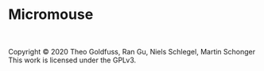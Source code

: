 # Micromouse

<br/>

Copyright © 2020 Theo Goldfuss, Ran Gu, Niels Schlegel, Martin Schonger  
This work is licensed under the GPLv3.
